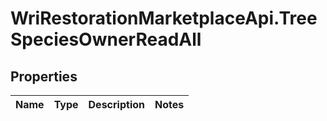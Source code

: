 # WriRestorationMarketplaceApi.TreeSpeciesOwnerReadAll

## Properties
Name | Type | Description | Notes
------------ | ------------- | ------------- | -------------



